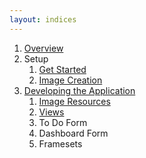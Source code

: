 ```yaml
---
layout: indices
---
```


1. [Overview]({{site.baseurl}}/index)
1. Setup
    1. [Get Started]({{site.baseurl}}/pages/setup/get-started)
    1. [Image Creation]({{site.baseurl}}/pages/setup/create-images)
1. [Developing the Application]({{site.baseurl}}/pages/developing/intro)
    1. [Image Resources]({{site.baseurl}}/pages/developing/image-resources)
    1. [Views]({{site.baseurl}}/pages/developing/views)
    1. To Do Form
    1. Dashboard Form
    1. Framesets